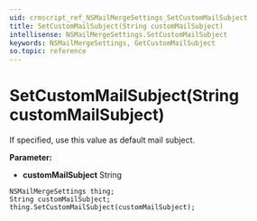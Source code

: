 ```yaml
---
uid: crmscript_ref_NSMailMergeSettings_SetCustomMailSubject
title: SetCustomMailSubject(String customMailSubject)
intellisense: NSMailMergeSettings.SetCustomMailSubject
keywords: NSMailMergeSettings, GetCustomMailSubject
so.topic: reference
---
```


# SetCustomMailSubject(String customMailSubject)

If specified, use this value as default mail subject.

**Parameter:** 
 - **customMailSubject** String

```crmscript
NSMailMergeSettings thing;
String customMailSubject;
thing.SetCustomMailSubject(customMailSubject);
```

